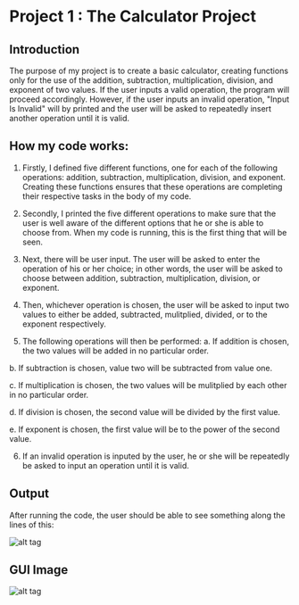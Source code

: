 # Project 1 : The Calculator Project
## Introduction
The purpose of my project is to create a basic calculator, creating functions only for the use of the addition, subtraction, multiplication, division, and exponent of two values. If the user inputs a valid operation, the program will proceed accordingly. However, if the user inputs an invalid operation, "Input Is Invalid" will by printed and the user will be asked to repeatedly insert another operation until it is valid.

## How my code works:
1. Firstly, I defined five different functions, one for each of the following operations: addition, subtraction, multiplication, division, and exponent. Creating these functions ensures that these operations are completing their respective tasks in the body of my code.

2. Secondly, I printed the five different operations to make sure that the user is well aware of the different options that he or she is able to choose from. When my code is running, this is the first thing that will be seen.

3. Next, there will be user input. The user will be asked to enter the operation of his or her choice; in other words, the user will be asked to choose between addition, subtraction, multiplication, division, or exponent. 

4. Then, whichever operation is chosen, the user will be asked to input two values to either be added, subtracted, mulitplied, divided, or to the exponent respectively.

5. The following operations will then be performed:
  a. If addition is chosen, the two values will be added in no particular order.
  
  b. If subtraction is chosen, value two will be subtracted from value one.
  
  c. If multiplication is chosen, the two values will be mulitplied by each other in no particular order.
  
  d. If division is chosen, the second value will be divided by the first value.
  
  e. If exponent is chosen, the first value will be to the power of the second value.
  
6. If an invalid operation is inputed by the user, he or she will be repeatedly be asked to input an operation until it is valid.
 
 ## Output
 After running the code, the user should be able to see something along the lines of this:

![alt tag](https://github.com/aliglick/INST126-Fall2020/issues/3#issue-709913231)

## GUI Image

![alt tag](https://github.com/aliglick/INST126-Fall2020/issues/2#issue-709906234)


